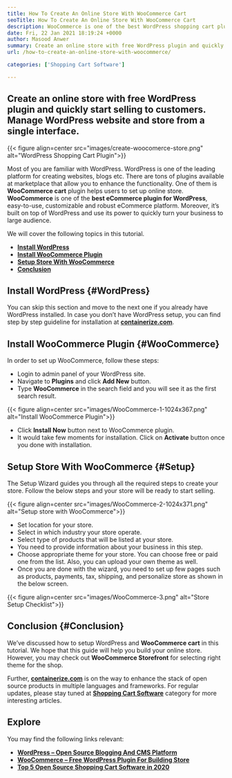 ```yaml
---
title: How To Create An Online Store With WooCommerce Cart
seoTitle: How To Create An Online Store With WooCommerce Cart
description: WooCommerce is one of the best WordPress shopping cart plugin out there for creating an online shop. It helps companies to expand business on a large scale.
date: Fri, 22 Jan 2021 18:19:24 +0000
author: Masood Anwer
summary: Create an online store with free WordPress plugin and quickly start selling to customers. Manage WordPress website and store from a single interface.
url: /how-to-create-an-online-store-with-woocommerce/

categories: ['Shopping Cart Software']

---
```

## Create an online store with free WordPress plugin and quickly start selling to customers. Manage WordPress website and store from a single interface.

{{< figure align=center src="images/create-woocomerce-store.png" alt="WordPress Shopping Cart Plugin">}}  

Most of you are familiar with WordPress. WordPress is one of the leading platform for creating websites, blogs etc. There are tons of plugins available at marketplace that allow you to enhance the functionality. One of them is **WooCommerce cart** plugin helps users to set up online store. **WooCommerce** is one of the **best eCommerce plugin for WordPress**, easy-to-use, customizable and robust eCommerce platform. Moreover, it’s built on top of WordPress and use its power to quickly turn your business to large audience.

We will cover the following topics in this tutorial.

  * [**Install WordPress**][1]
  * [**Install WooCommerce Plugin**][2]
  * [**Setup Store With WooCommerce**][3]
  * [**Conclusion**][4]

## Install WordPress {#WordPress}

You can skip this section and move to the next one if you already have WordPress installed. In case you don’t have WordPress setup, you can find step by step guideline for installation at [**containerize.com**][5].

## Install WooCommerce Plugin {#WooCommerce}

In order to set up WooCommerce, follow these steps:

  * Login to admin panel of your WordPress site.
  * Navigate to **Plugins** and click **Add New** button.
  * Type **WooCommerce** in the search field and you will see it as the first search result.

{{< figure align=center src="images/WooCommerce-1-1024x367.png" alt="Install WooCommerce Plugin">}}  

  * Click **Install Now** button next to WooCommerce plugin.
  * It would take few moments for installation. Click on **Activate** button once you done with installation.

## Setup Store With WooCommerce {#Setup}

The Setup Wizard guides you through all the required steps to create your store. Follow the below steps and your store will be ready to start selling.

{{< figure align=center src="images/WooCommerce-2-1024x371.png" alt="Setup store with WooCommerce">}}  

  * Set location for your store.
  * Select in which industry your store operate.
  * Select type of products that will be listed at your store.
  * You need to provide information about your business in this step.
  * Choose appropriate theme for your store. You can choose free or paid one from the list. Also, you can upload your own theme as well.
  * Once you are done with the wizard, you need to set up few pages such as products, payments, tax, shipping, and personalize store as shown in the below screen.

{{< figure align=center src="images/WooCommerce-3.png" alt="Store Setup Checklist">}}  

## Conclusion {#Conclusion}

We’ve discussed how to setup WordPress and **WooCommerce cart** in this tutorial. We hope that this guide will help you build your online store. However, you may check out **WooCommerce Storefront** for selecting right theme for the shop.

Further, [**containerize.com**][6] is on the way to enhance the stack of open source products in multiple languages and frameworks. For regular updates, please stay tuned at [**Shopping Cart Software**][7] category for more interesting articles.

## Explore

You may find the following links relevant:

  * [**WordPress – Open Source Blogging And CMS Platform**][5]
  * [**WooCommerce – Free WordPress Plugin For Building Store**][8]
  * [**Top 5 Open Source Shopping Cart Software in 2020**][9]

 [1]: #WordPress
 [2]: #WooCommerce
 [3]: #Setup
 [4]: #Conclusion
 [5]: https://products.containerize.com/blogging/wordpress
 [6]: https://containerize.com
 [7]: https://blog.containerize.com/category/shopping-cart-software/
 [8]: https://products.containerize.com/ecommerce/woocommerce
 [9]: https://blog.containerize.com/2020/11/27/top-5-open-source-shopping-cart-software-in-2020/